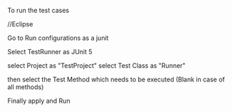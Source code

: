 To run the test cases

//Eclipse 

Go to Run configurations as a junit

Select TestRunner as JUnit 5

select Project as "TestProject"
select Test Class as "Runner"

then select the Test Method which needs to be executed (Blank in case of all methods)

Finally apply and Run
